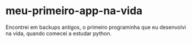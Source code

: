 # meu-primeiro-app-na-vida
Encontrei em backups antigos, o primeiro programinha que eu desenvolvi na vida, quando comecei a estudar python.
